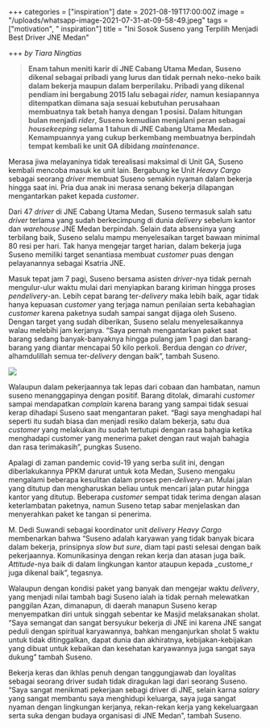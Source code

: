 +++
categories = ["inspiration"]
date = 2021-08-19T17:00:00Z
image = "/uploads/whatsapp-image-2021-07-31-at-09-58-49.jpeg"
tags = ["motivation", " inspiration"]
title = "Ini Sosok Suseno yang Terpilih Menjadi Best Driver JNE Medan"

+++
_by Tiara Ningtias_ 

> **Enam tahun meniti karir di JNE Cabang Utama Medan, Suseno dikenal sebagai pribadi yang lurus dan tidak pernah neko-neko baik dalam bekerja maupun dalam berperilaku. Pribadi yang dikenal pendiam ini bergabung 2015 lalu sebagai _rider,_ namun kesiapannya ditempatkan dimana saja sesuai kebutuhan perusahaan membuatnya tak betah hanya dengan 1 posisi. Dalam hitungan bulan menjadi _rider_, Suseno kemudian menjalani peran sebagai _housekeeping_ selama 1 tahun di JNE Cabang Utama Medan. Kemampuannya yang cukup berkembang membuatnya berpindah tempat kembali ke unit GA dibidang _maintenance_.**

Merasa jiwa melayaninya tidak terealisasi maksimal di Unit GA, Suseno kembali mencoba masuk ke unit lain. Bergabung ke Unit _Heavy Cargo_ sebagai seorang _driver_ membuat Suseno semakin nyaman dalam bekerja hingga saat ini. Pria dua anak ini merasa senang bekerja dilapangan mengantarkan paket kepada _customer_.

Dari 47 _driver_ di JNE Cabang Utama Medan, Suseno termasuk salah satu _driver_ terlama yang sudah berkecimpung di dunia _delivery_ sebelum kantor dan _warehouse_ JNE Medan berpindah. Selain data absensinya yang terbilang baik, Suseno selalu mampu menyelesaikan target bawaan minimal 80 resi per hari. Tak hanya mengejar target harian, dalam bekerja juga Suseno memiliki target senantiasa membuat _customer_ puas dengan pelayanannya sebagai Ksatria JNE.

Masuk tepat jam 7 pagi, Suseno bersama asisten _driver_-nya tidak pernah mengulur-ulur waktu mulai dari menyiapkan barang kiriman hingga proses _pendelivery_-an. Lebih cepat barang ter-_delivery_ maka lebih baik, agar tidak hanya kepuasan _customer_ yang terjaga namun penilaian serta kebahagian _customer_ karena paketnya sudah sampai sangat dijaga oleh Suseno. Dengan target yang sudah diberikan, Suseno selalu menyelesaikannya walau melebihi jam kerjanya. “Saya pernah mengantarkan paket saat barang sedang banyak-banyaknya hingga pulang jam 1 pagi dan barang-barang yang diantar mencapai 50 kilo perkoli. Berdua dengan _co driver_, alhamdulillah semua ter-_delivery_ dengan baik”, tambah Suseno.

![](/uploads/whatsapp-image-2021-07-31-at-09-58-50.jpeg)

Walaupun dalam pekerjaannya tak lepas dari cobaan dan hambatan, namun suseno menanggapinya dengan positif. Barang ditolak, dimarahi _customer_ sampai mendapatkan _complain_ karena barang yang sampai tidak sesuai kerap dihadapi Suseno saat mengantaran paket. “Bagi saya menghadapi hal seperti itu sudah biasa dan menjadi resiko dalam bekerja, satu dua _customer_ yang melakukan itu sudah tertutupi dengan rasa bahagia ketika menghadapi customer yang menerima paket dengan raut wajah bahagia dan rasa terimakasih”, pungkas Suseno.

Apalagi di zaman pandemic covid-19 yang serba sulit ini, dengan diberlakukannya PPKM darurat untuk kota Medan, Suseno mengaku mengalami beberapa kesulitan dalam proses pen-_delivery_-an. Mulai jalan yang ditutup dan mengharuskan beliau untuk mencari jalan putar hingga kantor yang ditutup. Beberapa _customer_ sempat tidak terima dengan alasan keterlambatan paketnya, namun Suseno tetap sabar menjelaskan dan menyerahkan paket ke tangan si penerima.

M. Dedi Suwandi sebagai koordinator unit _delivery Heavy Cargo_ membenarkan bahwa “Suseno adalah karyawan yang tidak banyak bicara dalam bekerja, prinsipnya _slow but sure_, diam tapi pasti selesai dengan baik pekerjaannya. Komunikasinya dengan rekan kerja dan atasan juga baik. _Attitude_-nya baik di dalam lingkungan kantor ataupun kepada _custome_r juga dikenal baik”, tegasnya.

Walaupun dengan kondisi paket yang banyak dan mengejar waktu _delivery_, yang menjadi nilai tambah bagi Suseno ialah ia tidak pernah melewatkan panggilan Azan, dimanapun, di daerah manapun Suseno kerap menyempatkan diri untuk singgah sebentar ke Masjid melaksanakan sholat. “Saya semangat dan sangat bersyukur bekerja di JNE ini karena JNE sangat peduli dengan spiritual karyawannya, bahkan menganjurkan sholat 5 waktu untuk tidak ditinggalkan, dapat dunia dan akhiratnya, kebijakan-kebijakan yang dibuat untuk kebaikan dan kesehatan karyawannya juga sangat saya dukung” tambah Suseno.

Bekerja keras dan ikhlas penuh dengan tanggungjawab dan loyalitas sebagai seorang driver sudah tidak diragukan lagi dari seorang Suseno. “Saya sangat menikmati pekerjaan sebagi driver di JNE, selain karna _salary_ yang sangat membantu saya menghidupi keluarga, saya juga sangat nyaman dengan lingkungan kerjanya, rekan-rekan kerja yang kekeluargaan serta suka dengan budaya organisasi di JNE Medan”, tambah Suseno.